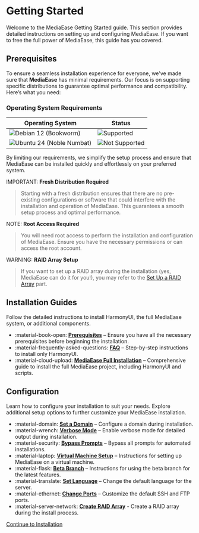 # Getting Started

Welcome to the MediaEase Getting Started guide. This section provides detailed instructions on setting up and configuring MediaEase. If you want to free the full power of MediaEase, this guide has you covered.

## Prerequisites

To ensure a seamless installation experience for everyone, we've made sure that **MediaEase** has minimal requirements. Our focus is on supporting specific distributions to guarantee optimal performance and compatibility. Here’s what you need:

### Operating System Requirements

| Operating System                                                                        | Status                                                           |
| --------------------------------------------------------------------------------------- | ---------------------------------------------------------------- |
| ![Debian 12 (Bookworm)](https://img.shields.io/badge/Debian_12_(Bookworm)-grey)         | ![Supported](https://img.shields.io/badge/supported-green)       |
| ![Ubuntu 24 (Noble Numbat)](https://img.shields.io/badge/Ubuntu_24_(Noble_Numbat)-grey) | ![Not Supported](https://img.shields.io/badge/not_supported-red) |

By limiting our requirements, we simplify the setup process and ensure that MediaEase can be installed quickly and effortlessly on your preferred system.

IMPORTANT:  **Fresh Distribution Required**
> Starting with a fresh distribution ensures that there are no pre-existing configurations or software that could interfere with the installation and operation of MediaEase.
>  This guarantees a smooth setup process and optimal performance.

NOTE:  **Root Access Required**
> You will need root access to perform the installation and configuration of MediaEase. 
> Ensure you have the necessary permissions or can access the root account.

WARNING:  **RAID Array Setup**
> If you want to set up a RAID array during the installation (yes, MediaEase can do it for you!), you may refer to the [Set Up a RAID Array](raid-setup.md) part.

## Installation Guides

Follow the detailed instructions to install HarmonyUI, the full MediaEase system, or additional components.
<div class="grid cards" markdown>

- :material-book-open: __[Prerequisites]__ – Ensure you have all the necessary prerequisites before beginning the installation.
- :material-frequently-asked-questions: __[FAQ]__ – Step-by-step instructions to install only HarmonyUI.
- :material-cloud-upload: __[MediaEase Full Installation]__ – Comprehensive guide to install the full MediaEase project, including HarmonyUI and scripts.
</div>

[Prerequisites]: #prerequisites
[FAQ]: faq.md
[MediaEase Full Installation]: installation.md

## Configuration
Learn how to configure your installation to suit your needs.
Explore additional setup options to further customize your MediaEase installation.

<div class="grid cards" markdown>

- :material-domain: __[Set a Domain]__ – Configure a domain during installation.
- :material-wrench: __[Verbose Mode]__ – Enable verbose mode for detailed output during installation.
- :material-security: __[Bypass Prompts]__ – Bypass all prompts for automated installations.
- :material-laptop: __[Virtual Machine Setup]__ – Instructions for setting up MediaEase on a virtual machine.
- :material-flask: __[Beta Branch]__ – Instructions for using the beta branch for the latest features.
- :material-translate: __[Set Language]__ – Change the default language for the server.
- :material-ethernet: __[Change Ports]__ – Customize the default SSH and FTP ports.
- :material-server-network: __[Create RAID Array]__ - Create a RAID array during the install process.
</div>

  [Set a Domain]: domain-setup.md
  [Create RAID Array]: raid-setup.md
  [Verbose Mode]: additional-options.md#run-in-verbose-mode
  [Bypass Prompts]: additional-options.md#verbose-mode
  [Virtual Machine Setup]: additional-options.md#using-a-virtual-machine
  [Beta Branch]: additional-options.md#run-with-beta-branch-unstable
  [Set Language]: additional-options.md#choose-a-different-language
  [Change Ports]: additional-options.md#change-default-sshftp-ports

[Continue to Installation](installation.md)
